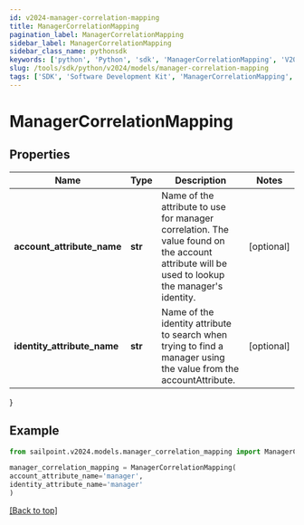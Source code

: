 ```yaml
---
id: v2024-manager-correlation-mapping
title: ManagerCorrelationMapping
pagination_label: ManagerCorrelationMapping
sidebar_label: ManagerCorrelationMapping
sidebar_class_name: pythonsdk
keywords: ['python', 'Python', 'sdk', 'ManagerCorrelationMapping', 'V2024ManagerCorrelationMapping'] 
slug: /tools/sdk/python/v2024/models/manager-correlation-mapping
tags: ['SDK', 'Software Development Kit', 'ManagerCorrelationMapping', 'V2024ManagerCorrelationMapping']
---
```


# ManagerCorrelationMapping


## Properties

Name | Type | Description | Notes
------------ | ------------- | ------------- | -------------
**account_attribute_name** | **str** | Name of the attribute to use for manager correlation. The value found on the account attribute will be used to lookup the manager's identity. | [optional] 
**identity_attribute_name** | **str** | Name of the identity attribute to search when trying to find a manager using the value from the accountAttribute. | [optional] 
}

## Example

```python
from sailpoint.v2024.models.manager_correlation_mapping import ManagerCorrelationMapping

manager_correlation_mapping = ManagerCorrelationMapping(
account_attribute_name='manager',
identity_attribute_name='manager'
)

```
[[Back to top]](#) 

